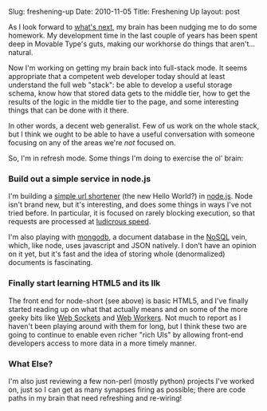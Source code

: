 Slug: freshening-up
Date: 2010-11-05
Title: Freshening Up
layout: post


As I look forward to [what's next](http://www.monkinetic.com/2010/10/say-goodbye.html), my brain has been nudging me to do some homework. My development time in the last couple of years has been spent deep in Movable Type's guts, making our workhorse do things that aren't... natural.

Now I'm working on getting my brain back into full-stack mode. It seems appropriate that a competent web developer today should at least understand the full web "stack": be able to develop a useful storage schema, know how that stored data gets to the middle tier, how to get the results of the logic in the middle tier to the page, and some interesting things that can be done with it there.

In other words, a decent web generalist. Few of us work on the whole stack, but I think we ought to be able to have a useful conversation with someone focusing on any of the areas we're *not* focused on.

So, I'm in refresh mode. Some things I'm doing to exercise the ol' brain:

### Build out a simple service in node.js

I'm building a [simple url shortener](https://github.com/sivy/node-short) (the new Hello World?) in [node.js](http://nodejs.org/). Node isn't brand new, but it's interesting, and does some things in ways I've not tried before. In particular, it is focused on rarely blocking execution, so that requests are processed at [ludicrous speed](http://www.youtube.com/watch?v=mk7VWcuVOf0).

I'm also playing with [mongodb](http://www.mongodb.org/), a document database in the [NoSQL](http://en.wikipedia.org/wiki/NoSQL) vein, which, like node, uses javascript and JSON natively. I don't have an opinion on it yet, but it's fast and the idea of storing whole (denormalized) documents is fascinating.

### Finally start learning HTML5 and its Ilk

The front end for node-short (see above) is basic HTML5, and I've finally started reading up on what that actually means and on some of the more geeky bits like [Web Sockets](http://dev.w3.org/html5/websockets/) and [Web Workers](http://www.whatwg.org/specs/web-workers/current-work/). Not much to report as I haven't been playing around with them for long, but I think these two are going to continue to enable even richer "rich UIs" by allowing front-end developers access to more data in a more timely manner.

### What Else?

I'm also just reviewing a few non-perl (mostly python) projects I've worked on, just so I can get as many synapses firing as possible; there are code paths in my brain that need refreshing and re-wiring!
